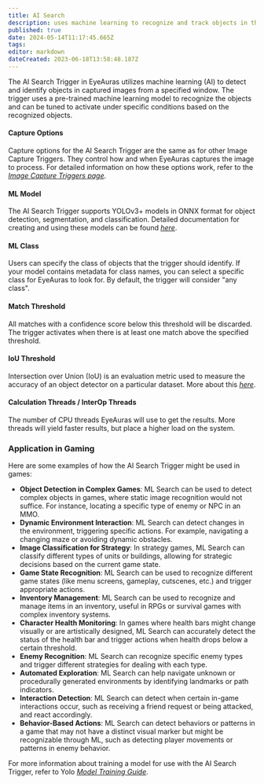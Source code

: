 ```yaml
---
title: AI Search
description: uses machine learning to recognize and track objects in the specified game window, providing flexible and powerful game interaction options.
published: true
date: 2024-05-14T11:17:45.665Z
tags: 
editor: markdown
dateCreated: 2023-06-18T13:58:48.187Z
---
```


The AI Search Trigger in EyeAuras utilizes machine learning (AI) to detect and identify objects in captured images from a specified window. The trigger uses a pre-trained machine learning model to recognize the objects and can be tuned to activate under specific conditions based on the recognized objects.

#### Capture Options

Capture options for the AI Search Trigger are the same as for other Image Capture Triggers. They control how and when EyeAuras captures the image to process. For detailed information on how these options work, refer to the [_Image Capture Triggers page_](https://wiki.eyeauras.net/en/triggers/images/imagecapturetriggers).

#### ML Model

The AI Search Trigger supports YOLOv3+ models in ONNX format for object detection, segmentation, and classification. Detailed documentation for creating and using these models can be found [_here_](https://docs.ultralytics.com/).

#### ML Class

Users can specify the class of objects that the trigger should identify. If your model contains metadata for class names, you can select a specific class for EyeAuras to look for. By default, the trigger will consider "any class".

#### Match Threshold

All matches with a confidence score below this threshold will be discarded. The trigger activates when there is at least one match above the specified threshold.

#### IoU Threshold

Intersection over Union (IoU) is an evaluation metric used to measure the accuracy of an object detector on a particular dataset. More about this [_here_](https://www.pyimagesearch.com/2016/11/07/intersection-over-union-iou-for-object-detection/).

#### Calculation Threads / InterOp Threads

The number of CPU threads EyeAuras will use to get the results. More threads will yield faster results, but place a higher load on the system.

### **Application in Gaming**

Here are some examples of how the AI Search Trigger might be used in games:

-   **Object Detection in Complex Games**: ML Search can be used to detect complex objects in games, where static image recognition would not suffice. For instance, locating a specific type of enemy or NPC in an MMO.
-   **Dynamic Environment Interaction**: ML Search can detect changes in the environment, triggering specific actions. For example, navigating a changing maze or avoiding dynamic obstacles.
-   **Image Classification for Strategy**: In strategy games, ML Search can classify different types of units or buildings, allowing for strategic decisions based on the current game state.
-   **Game State Recognition**: ML Search can be used to recognize different game states (like menu screens, gameplay, cutscenes, etc.) and trigger appropriate actions.
-   **Inventory Management**: ML Search can be used to recognize and manage items in an inventory, useful in RPGs or survival games with complex inventory systems.
-   **Character Health Monitoring**: In games where health bars might change visually or are artistically designed, ML Search can accurately detect the status of the health bar and trigger actions when health drops below a certain threshold.
-   **Enemy Recognition**: ML Search can recognize specific enemy types and trigger different strategies for dealing with each type.
-   **Automated Exploration**: ML Search can help navigate unknown or procedurally generated environments by identifying landmarks or path indicators.
-   **Interaction Detection**: ML Search can detect when certain in-game interactions occur, such as receiving a friend request or being attacked, and react accordingly.
-   **Behavior-Based Actions**: ML Search can detect behaviors or patterns in a game that may not have a distinct visual marker but might be recognizable through ML, such as detecting player movements or patterns in enemy behavior.

For more information about training a model for use with the AI Search Trigger, refer to Yolo [_Model Training Guide_](https://docs.ultralytics.com/tasks/detect/#train).
